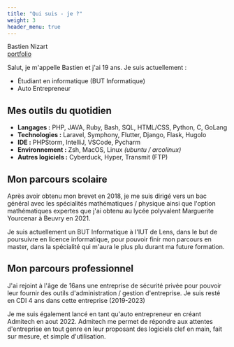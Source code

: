 ```yaml
---
title: "Qui suis - je ?"
weight: 3
header_menu: true
---
```


Bastien Nizart \
[portfolio](https://bastien.nizart.me)

Salut, je m'appelle Bastien et j'ai 19 ans. Je suis actuellement :

* Étudiant en informatique (BUT Informatique)
* Auto Entrepreneur

## Mes outils du quotidien

- **Langages :** PHP, JAVA, Ruby, Bash, SQL, HTML/CSS, Python, C, GoLang
- **Technologies :**  Laravel, Symphony, Flutter, Django, Flask, HugoIo
- **IDE :** PHPStorm, IntelliJ, VSCode, Pycharm
- **Environnement :** Zsh, MacOS, Linux *(ubuntu / arcolinux)*
- **Autres logiciels :** Cyberduck, Hyper, Transmit (FTP)

## Mon parcours scolaire

Après avoir obtenu mon brevet en 2018, je me suis dirigé vers un bac général avec les spécialités mathématiques / physique ainsi que l'option mathématiques expertes que j'ai obtenu au lycée polyvalent Marguerite Yourcenar à Beuvry en 2021.

Je suis actuellement un BUT Informatique à l'IUT de Lens, dans le but de poursuivre en licence informatique, pour pouvoir finir mon parcours en master, dans la spécialité qui m'aura le plus plu durant ma future formation.

## Mon parcours professionnel

J'ai rejoint à l'âge de 16ans une entreprise de sécurité privée pour pouvoir leur fournir des outils d'administration / gestion d'entreprise. Je suis resté en CDI 4 ans dans cette entreprise (2019-2023)

Je me suis également lancé en tant qu'auto entrepreneur en créant Admitech en aout 2022. Admitech me permet de répondre aux attentes d'entreprise en tout genre en leur proposant des logiciels clef en main, fait sur mesure, et simple d'utilisation.
